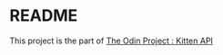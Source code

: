 # README

This project is the part of <a href="https://www.theodinproject.com/lessons/ruby-on-rails-kittens-api">The Odin Project : Kitten API </a> 
